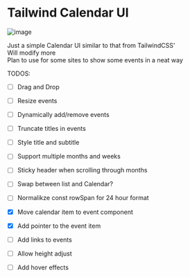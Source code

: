 # Tailwind Calendar UI
![image](https://github.com/chukwumaokere/tailwind-calendar-ui/assets/16673873/6a8af8d3-e65b-4dc4-ad83-094e39990be7)

Just a simple Calendar UI similar to that from TailwindCSS'  
Will modify more  
Plan to use for some sites to show some events in a neat way  

TODOS:
- [ ] Drag and Drop
- [ ] Resize events 
- [ ] Dynamically add/remove events
- [ ] Truncate titles in events
- [ ] Style title and subtitle
- [ ] Support multiple months and weeks
- [ ] Sticky header when scrolling through months
- [ ] Swap between list and Calendar?
- [ ] Normalikze const rowSpan for 24 hour format 
- [x] Move calendar item to event component
- [x] Add pointer to the event item
- [ ] Add links to events
- [ ] Allow height adjust
- [ ] Add hover effects

